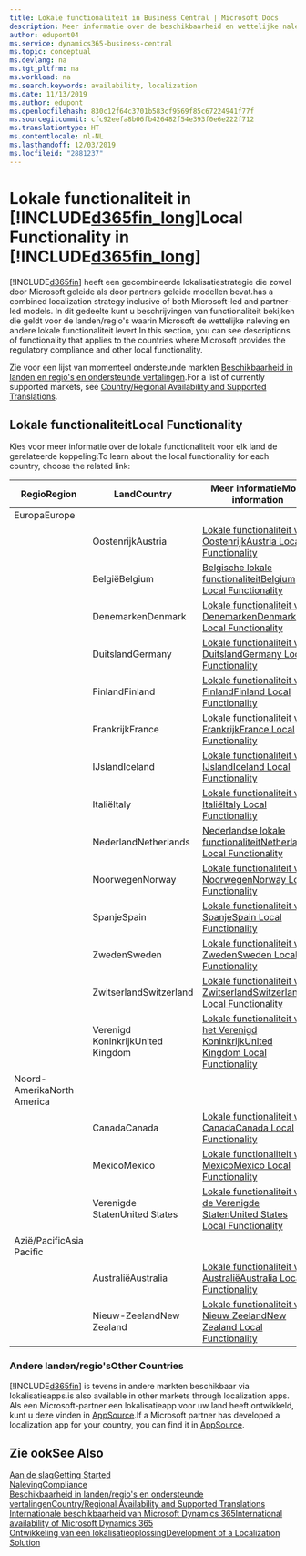 ```yaml
---
title: Lokale functionaliteit in Business Central | Microsoft Docs
description: Meer informatie over de beschikbaarheid en wettelijke naleving van Dynamics 365 Business Central.
author: edupont04
ms.service: dynamics365-business-central
ms.topic: conceptual
ms.devlang: na
ms.tgt_pltfrm: na
ms.workload: na
ms.search.keywords: availability, localization
ms.date: 11/13/2019
ms.author: edupont
ms.openlocfilehash: 830c12f64c3701b583cf9569f85c67224941f77f
ms.sourcegitcommit: cfc92eefa8b06fb426482f54e393f0e6e222f712
ms.translationtype: HT
ms.contentlocale: nl-NL
ms.lasthandoff: 12/03/2019
ms.locfileid: "2881237"
---
```

# <a name="local-functionality-in-included365fin_longincludesd365fin_long_mdmd"></a><span data-ttu-id="b0c6d-103">Lokale functionaliteit in [!INCLUDE[d365fin_long](includes/d365fin_long_md.md)]</span><span class="sxs-lookup"><span data-stu-id="b0c6d-103">Local Functionality in [!INCLUDE[d365fin_long](includes/d365fin_long_md.md)]</span></span>
[!INCLUDE[d365fin](includes/d365fin_md.md)] <span data-ttu-id="b0c6d-104">heeft een gecombineerde lokalisatiestrategie die zowel door Microsoft geleide als door partners geleide modellen bevat.</span><span class="sxs-lookup"><span data-stu-id="b0c6d-104">has a combined localization strategy inclusive of both Microsoft-led and partner-led models.</span></span> <span data-ttu-id="b0c6d-105">In dit gedeelte kunt u beschrijvingen van functionaliteit bekijken die geldt voor de landen/regio's waarin Microsoft de wettelijke naleving en andere lokale functionaliteit levert.</span><span class="sxs-lookup"><span data-stu-id="b0c6d-105">In this section, you can see descriptions of functionality that applies to the countries where Microsoft provides the regulatory compliance and other local functionality.</span></span>  

<span data-ttu-id="b0c6d-106">Zie voor een lijst van momenteel ondersteunde markten [Beschikbaarheid in landen en regio's en ondersteunde vertalingen](/dynamics365/business-central/dev-itpro/compliance/apptest-countries-and-translations?toc=/dynamics365/business-central/toc.json).</span><span class="sxs-lookup"><span data-stu-id="b0c6d-106">For a list of currently supported markets, see [Country/Regional Availability and Supported Translations](/dynamics365/business-central/dev-itpro/compliance/apptest-countries-and-translations?toc=/dynamics365/business-central/toc.json).</span></span>  

## <a name="local-functionality"></a><span data-ttu-id="b0c6d-107">Lokale functionaliteit</span><span class="sxs-lookup"><span data-stu-id="b0c6d-107">Local Functionality</span></span>
<span data-ttu-id="b0c6d-108">Kies voor meer informatie over de lokale functionaliteit voor elk land de gerelateerde koppeling:</span><span class="sxs-lookup"><span data-stu-id="b0c6d-108">To learn about the local functionality for each country, choose the related link:</span></span>

| <span data-ttu-id="b0c6d-109">Regio</span><span class="sxs-lookup"><span data-stu-id="b0c6d-109">Region</span></span> | <span data-ttu-id="b0c6d-110">Land</span><span class="sxs-lookup"><span data-stu-id="b0c6d-110">Country</span></span> | <span data-ttu-id="b0c6d-111">Meer informatie</span><span class="sxs-lookup"><span data-stu-id="b0c6d-111">More information</span></span> |
| --- | --- |--- |
| <span data-ttu-id="b0c6d-112">Europa</span><span class="sxs-lookup"><span data-stu-id="b0c6d-112">Europe</span></span> |  | |
|        | <span data-ttu-id="b0c6d-113">Oostenrijk</span><span class="sxs-lookup"><span data-stu-id="b0c6d-113">Austria</span></span> | [<span data-ttu-id="b0c6d-114">Lokale functionaliteit voor Oostenrijk</span><span class="sxs-lookup"><span data-stu-id="b0c6d-114">Austria Local Functionality</span></span>](localfunctionality/austria/austria-local-functionality.md) |
|        | <span data-ttu-id="b0c6d-115">België</span><span class="sxs-lookup"><span data-stu-id="b0c6d-115">Belgium</span></span> |  [<span data-ttu-id="b0c6d-116">Belgische lokale functionaliteit</span><span class="sxs-lookup"><span data-stu-id="b0c6d-116">Belgium Local Functionality</span></span>](localfunctionality/belgium/belgium-local-functionality.md) |
|        | <span data-ttu-id="b0c6d-117">Denemarken</span><span class="sxs-lookup"><span data-stu-id="b0c6d-117">Denmark</span></span> | [<span data-ttu-id="b0c6d-118">Lokale functionaliteit voor Denemarken</span><span class="sxs-lookup"><span data-stu-id="b0c6d-118">Denmark Local Functionality</span></span>](localfunctionality/denmark/denmark-local-functionality.md) |
|        | <span data-ttu-id="b0c6d-119">Duitsland</span><span class="sxs-lookup"><span data-stu-id="b0c6d-119">Germany</span></span> | [<span data-ttu-id="b0c6d-120">Lokale functionaliteit voor Duitsland</span><span class="sxs-lookup"><span data-stu-id="b0c6d-120">Germany Local Functionality</span></span>](localfunctionality/germany/germany-local-functionality.md) |
|        | <span data-ttu-id="b0c6d-121">Finland</span><span class="sxs-lookup"><span data-stu-id="b0c6d-121">Finland</span></span> | [<span data-ttu-id="b0c6d-122">Lokale functionaliteit voor Finland</span><span class="sxs-lookup"><span data-stu-id="b0c6d-122">Finland Local Functionality</span></span>](localfunctionality/finland/finland-local-functionality.md) |
|        | <span data-ttu-id="b0c6d-123">Frankrijk</span><span class="sxs-lookup"><span data-stu-id="b0c6d-123">France</span></span> | [<span data-ttu-id="b0c6d-124">Lokale functionaliteit voor Frankrijk</span><span class="sxs-lookup"><span data-stu-id="b0c6d-124">France Local Functionality</span></span>](localfunctionality/france/france-local-functionality.md) |
|        | <span data-ttu-id="b0c6d-125">IJsland</span><span class="sxs-lookup"><span data-stu-id="b0c6d-125">Iceland</span></span> | [<span data-ttu-id="b0c6d-126">Lokale functionaliteit voor IJsland</span><span class="sxs-lookup"><span data-stu-id="b0c6d-126">Iceland Local Functionality</span></span>](localfunctionality/iceland/iceland-local-functionality.md) |
|        | <span data-ttu-id="b0c6d-127">Italië</span><span class="sxs-lookup"><span data-stu-id="b0c6d-127">Italy</span></span> | [<span data-ttu-id="b0c6d-128">Lokale functionaliteit voor Italië</span><span class="sxs-lookup"><span data-stu-id="b0c6d-128">Italy Local Functionality</span></span>](localfunctionality/italy/italy-local-functionality.md) |
|        | <span data-ttu-id="b0c6d-129">Nederland</span><span class="sxs-lookup"><span data-stu-id="b0c6d-129">Netherlands</span></span> | [<span data-ttu-id="b0c6d-130">Nederlandse lokale functionaliteit</span><span class="sxs-lookup"><span data-stu-id="b0c6d-130">Netherlands Local Functionality</span></span>](localfunctionality/netherlands/netherlands-local-functionality.md) |
|        | <span data-ttu-id="b0c6d-131">Noorwegen</span><span class="sxs-lookup"><span data-stu-id="b0c6d-131">Norway</span></span> | [<span data-ttu-id="b0c6d-132">Lokale functionaliteit voor Noorwegen</span><span class="sxs-lookup"><span data-stu-id="b0c6d-132">Norway Local Functionality</span></span>](localfunctionality/norway/norway-local-functionality.md) |
|        | <span data-ttu-id="b0c6d-133">Spanje</span><span class="sxs-lookup"><span data-stu-id="b0c6d-133">Spain</span></span> | [<span data-ttu-id="b0c6d-134">Lokale functionaliteit voor Spanje</span><span class="sxs-lookup"><span data-stu-id="b0c6d-134">Spain Local Functionality</span></span>](localfunctionality/spain/spain-local-functionality.md) |
|        | <span data-ttu-id="b0c6d-135">Zweden</span><span class="sxs-lookup"><span data-stu-id="b0c6d-135">Sweden</span></span> | [<span data-ttu-id="b0c6d-136">Lokale functionaliteit voor Zweden</span><span class="sxs-lookup"><span data-stu-id="b0c6d-136">Sweden Local Functionality</span></span>](localfunctionality/sweden/sweden-local-functionality.md) |
|        | <span data-ttu-id="b0c6d-137">Zwitserland</span><span class="sxs-lookup"><span data-stu-id="b0c6d-137">Switzerland</span></span> | [<span data-ttu-id="b0c6d-138">Lokale functionaliteit voor Zwitserland</span><span class="sxs-lookup"><span data-stu-id="b0c6d-138">Switzerland Local Functionality</span></span>](localfunctionality/switzerland/switzerland-local-functionality.md) |
|        | <span data-ttu-id="b0c6d-139">Verenigd Koninkrijk</span><span class="sxs-lookup"><span data-stu-id="b0c6d-139">United Kingdom</span></span> | [<span data-ttu-id="b0c6d-140">Lokale functionaliteit voor het Verenigd Koninkrijk</span><span class="sxs-lookup"><span data-stu-id="b0c6d-140">United Kingdom Local Functionality</span></span>](localfunctionality/unitedkingdom/united-kingdom-local-functionality.md) |
| <span data-ttu-id="b0c6d-141">Noord-Amerika</span><span class="sxs-lookup"><span data-stu-id="b0c6d-141">North America</span></span> |       |  |
|        | <span data-ttu-id="b0c6d-142">Canada</span><span class="sxs-lookup"><span data-stu-id="b0c6d-142">Canada</span></span>|[<span data-ttu-id="b0c6d-143">Lokale functionaliteit voor Canada</span><span class="sxs-lookup"><span data-stu-id="b0c6d-143">Canada Local Functionality</span></span>](localfunctionality/canada/canada-local-functionality.md) |
|        | <span data-ttu-id="b0c6d-144">Mexico</span><span class="sxs-lookup"><span data-stu-id="b0c6d-144">Mexico</span></span> | [<span data-ttu-id="b0c6d-145">Lokale functionaliteit voor Mexico</span><span class="sxs-lookup"><span data-stu-id="b0c6d-145">Mexico Local Functionality</span></span>](localfunctionality/mexico/mexico-local-functionality.md) |
|        | <span data-ttu-id="b0c6d-146">Verenigde Staten</span><span class="sxs-lookup"><span data-stu-id="b0c6d-146">United States</span></span>|[<span data-ttu-id="b0c6d-147">Lokale functionaliteit voor de Verenigde Staten</span><span class="sxs-lookup"><span data-stu-id="b0c6d-147">United States Local Functionality</span></span>](localfunctionality/unitedstates/united-states-local-functionality.md) |
| <span data-ttu-id="b0c6d-148">Azië/Pacific</span><span class="sxs-lookup"><span data-stu-id="b0c6d-148">Asia Pacific</span></span> |       |  |
|        | <span data-ttu-id="b0c6d-149">Australië</span><span class="sxs-lookup"><span data-stu-id="b0c6d-149">Australia</span></span> | [<span data-ttu-id="b0c6d-150">Lokale functionaliteit voor Australië</span><span class="sxs-lookup"><span data-stu-id="b0c6d-150">Australia Local Functionality</span></span>](localfunctionality/australia/australia-local-functionality.md) |
|        | <span data-ttu-id="b0c6d-151">Nieuw-Zeeland</span><span class="sxs-lookup"><span data-stu-id="b0c6d-151">New Zealand</span></span> | [<span data-ttu-id="b0c6d-152">Lokale functionaliteit voor Nieuw Zeeland</span><span class="sxs-lookup"><span data-stu-id="b0c6d-152">New Zealand Local Functionality</span></span>](localfunctionality/newzealand/new-zealand-local-functionality.md) |

### <a name="other-countries"></a><span data-ttu-id="b0c6d-153">Andere landen/regio's</span><span class="sxs-lookup"><span data-stu-id="b0c6d-153">Other Countries</span></span>
[!INCLUDE[d365fin](includes/d365fin_md.md)] <span data-ttu-id="b0c6d-154">is tevens in andere markten beschikbaar via lokalisatieapps.</span><span class="sxs-lookup"><span data-stu-id="b0c6d-154">is also available in other markets through localization apps.</span></span> <span data-ttu-id="b0c6d-155">Als een Microsoft-partner een lokalisatieapp voor uw land heeft ontwikkeld, kunt u deze vinden in [AppSource](https://appsource.microsoft.com/product/dynamics-365-business-central/).</span><span class="sxs-lookup"><span data-stu-id="b0c6d-155">If a Microsoft partner has developed a localization app for your country, you can find it in [AppSource](https://appsource.microsoft.com/product/dynamics-365-business-central/).</span></span>

## <a name="see-also"></a><span data-ttu-id="b0c6d-156">Zie ook</span><span class="sxs-lookup"><span data-stu-id="b0c6d-156">See Also</span></span>
[<span data-ttu-id="b0c6d-157">Aan de slag</span><span class="sxs-lookup"><span data-stu-id="b0c6d-157">Getting Started</span></span>](product-get-started.md)  
[<span data-ttu-id="b0c6d-158">Naleving</span><span class="sxs-lookup"><span data-stu-id="b0c6d-158">Compliance</span></span>](compliance/compliance-overview.md)  
[<span data-ttu-id="b0c6d-159">Beschikbaarheid in landen/regio's en ondersteunde vertalingen</span><span class="sxs-lookup"><span data-stu-id="b0c6d-159">Country/Regional Availability and Supported Translations</span></span>](/dynamics365/business-central/dev-itpro/compliance/apptest-countries-and-translations?toc=/dynamics365/business-central/toc.json)  
[<span data-ttu-id="b0c6d-160">Internationale beschikbaarheid van Microsoft Dynamics 365</span><span class="sxs-lookup"><span data-stu-id="b0c6d-160">International availability of Microsoft Dynamics 365</span></span>](/dynamics365/get-started/availability)  
[<span data-ttu-id="b0c6d-161">Ontwikkeling van een lokalisatieoplossing</span><span class="sxs-lookup"><span data-stu-id="b0c6d-161">Development of a Localization Solution</span></span>](/dynamics365/business-central/dev-itpro/developer/readiness/readiness-develop-localization)  

